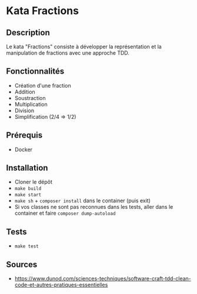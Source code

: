 # Kata Fractions

## Description
Le kata "Fractions" consiste à développer la représentation et la manipulation de fractions avec une approche TDD.

## Fonctionnalités

- Création d'une fraction
- Addition
- Soustraction
- Multiplication
- Division
- Simplification (2/4 => 1/2)

## Prérequis
- Docker

## Installation
- Cloner le dépôt
- `make build`
- `make start`
- `make sh` + `composer install` dans le container (puis exit)
- Si vos classes ne sont pas reconnues dans les tests, aller dans le container et faire `composer dump-autoload`

## Tests
- `make test`

## Sources
- https://www.dunod.com/sciences-techniques/software-craft-tdd-clean-code-et-autres-pratiques-essentielles
